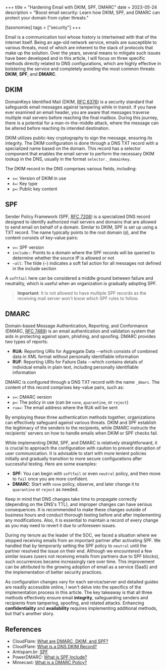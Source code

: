 +++
title = "Hardening Email with DKIM, SPF, DMARC"
date  = 2023-05-24
description = "Boost email security: Learn how DKIM, SPF, and DMARC can protect your domain from cyber threats."

[taxonomies]
tags = ["security"]
+++

Email is a communication tool whose history is intertwined with that of the internet itself.  Being an age-old network service, emails are susceptible to various threats, most of which are inherent to the stack of protocols that make up the solution.  Over the years, several means to mitigate such issues have been developed and in this article, I will focus on three specific methods directly related to DNS configurations, which are highly effective in bolstering the service and completely avoiding the most common threats: **DKIM**, **SPF**, and **DMARC**.


## DKIM
DomainKeys Identified Mail (DKIM, [RFC 6376](https://datatracker.ietf.org/doc/html/rfc6376)) is a security standard that safeguards email messages against tampering while in transit.  If you have ever examined an email header, you are aware that messages traverse multiple mail servers before reaching the final mailbox.  During this journey, there is a potential for a man-in-the-middle attack, where the message can be altered before reaching its intended destination.

DKIM utilizes public-key cryptography to sign the message, ensuring its integrity.  The DKIM configuration is done through a DNS TXT record with a specialized name based on the domain.  This record has a selector component that enables the email server to perform the necessary DKIM lookup in the DNS, usually in the format `selector._domainkey`.

The DKIM record in the DNS comprises various fields, including:

- `v=`: Version of DKIM in use
- `k=`: Key type
- `p=`: Public key content


## SPF
Sender Policy Framework (SPF, [RFC 7208](https://datatracker.ietf.org/doc/html/rfc7208)) is a specialized DNS record designed to identify authorized mail servers and domains that are allowed to send email on behalf of a domain. Similar to DKIM, SPF is set up using a TXT record. The name typically points to the root domain (`@`), and the content consists of key-value pairs:

- `v=`: SPF version
- `include:`: Points to a domain where the SPF records will be queried to determine whether the source IP is allowed or not
- `~all`: The tilde (`~`) indicates a soft fail action for all messages not defined in the include section

A `softfail` here can be considered a middle ground between failure and neutrality, which is useful when an organization is gradually adopting SPF.

> **Important**: It is not allowed to have multiple SPF records as the receiving mail server won't know which SPF rules to follow.


## DMARC
Domain-based Message Authentication, Reporting, and Conformance (DMARC, [RFC 7489](https://datatracker.ietf.org/doc/html/rfc7489)) is an email authentication and validation system that aids in protecting against spam, phishing, and spoofing. DMARC provides two types of reports:

- **RUA**: Reporting URIs for Aggregate Data --which consists of combined data in XML format without personally identifiable information
- **RUF**: Reporting URIs for Failure Data --which contains details of individual emails in plain text, including personally identifiable information

DMARC is configured through a DNS TXT record with the name `_dmarc`.  The content of this record comprises key-value pairs, such as:

- `v=`: DMARC version
- `p=`: The policy in use (can be `none`, `quarantine`, or `reject`)
- `rua=`: The email address where the RUA will be sent

By employing these three authentication methods together, organizations can effectively safeguard against various threats.  DKIM and SPF establish the legitimacy of the senders to the recipients, while DMARC instructs the recipients' servers on how to handle emails when DKIM or SPF checks fail.

While implementing DKIM, SPF, and DMARC is relatively straightforward, it is crucial to approach the configuration with caution to prevent disruption of user communication. It is advisable to start with more lenient policies initially and gradually transition to more secure configurations after successful testing. Here are some examples:

- **SPF**: You can begin with `softfail` or even `neutral` policy, and then move to `fail` once you are more confident.
- **DMARC**: Start with `none` policy, observe, and later change it to `quarantine` or `reject` as needed.

Keep in mind that DNS changes take time to propagate correctly (depending on the DNS's TTL), and improper changes can have serious consequences.  It is recommended to make these changes outside of business hours and conduct thorough testing before and after implementing any modifications.  Also, it is essential to maintain a record of every change as you may need to revert it due to unforeseen issues.

During my tenure as the leader of the SOC, we faced a situation where we stopped receiving emails from an important partner after activating SPF.  We handled that by temporarily setting the SPF policy to `neutral` until the partner resolved the issue on their end.  Although we encountered a few similar issues (users not receiving emails from partners due to SPF blocks), such occurrences became increasingly rare over time.  This improvement can be attributed to the growing adoption of email as a service (SaaS) and the implementation of better security practices.

As configuration changes vary for each service/server and detailed guides are readily accessible online, I won't delve into the specifics of the implementation process in this article.  The key takeaway is that all three methods effectively ensure email **integrity**, safeguarding senders and recipients from tampering, spoofing, and related attacks.  Enhancing **confidentiality** and **availability** requires implementing additional methods, but that's another story.


## References
- CloudFlare: [What are DMARC, DKIM, and SPF?](https://www.cloudflare.com/learning/email-security/dmarc-dkim-spf/)
- CloudFlare: [What is a DNS DKIM Record?](https://www.cloudflare.com/learning/dns/dns-records/dns-dkim-record/)
- Antispam.br: [SPF](https://antispam.br/admin/spf/)
- PowerDMARC: [What is SPF Include?](https://powerdmarc.com/what-is-spf-include/)
- Mimecast: [What is a DMARC Policy?](https://www.mimecast.com/content/dmarc-policy/)
